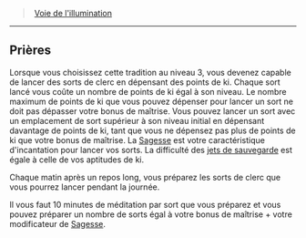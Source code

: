 ﻿---
!GenericItem
Name: Prières
Id: monk_enlightenment_hd.md#prières
ParentLink: monk_enlightenment_hd.md#voie-de-lillumination
ParentName: Voie de l'illumination
NameLevel: 2
Attributes:
  Name: Prières
  Markdown: >+
    ## <!--Name-->Prières<!--/Name-->


    Lorsque vous choisissez cette tradition au niveau 3, vous devenez capable de lancer des sorts de clerc en dépensant des points de ki. Chaque sort lancé vous coûte un nombre de points de ki égal à son niveau. Le nombre maximum de points de ki que vous pouvez dépenser pour lancer un sort ne doit pas dépasser votre bonus de maîtrise. Vous pouvez lancer un sort avec un emplacement de sort supérieur à son niveau initial en dépensant davantage de points de ki, tant que vous ne dépensez pas plus de points de ki que votre bonus de maîtrise. La [Sagesse](hd_abilities_wisdom.md) est votre caractéristique d'incantation pour lancer vos sorts. La difficulté des [jets de sauvegarde](hd_abilities_jets_de_sauvegarde.md) est égale à celle de vos aptitudes de ki.


    Chaque matin après un repos long, vous préparez les sorts de clerc que vous pourrez lancer pendant la journée.


    Il vous faut 10 minutes de méditation par sort que vous préparez et vous pouvez préparer un nombre de sorts égal à votre bonus de maîtrise + votre modificateur de [Sagesse](hd_abilities_wisdom.md).

AttributesDictionary: >+
  Name: Prières

  Markdown: >+

    ## <!--Name-->Prières<!--/Name-->





    Lorsque vous choisissez cette tradition au niveau 3, vous devenez capable de lancer des sorts de clerc en dépensant des points de ki. Chaque sort lancé vous coûte un nombre de points de ki égal à son niveau. Le nombre maximum de points de ki que vous pouvez dépenser pour lancer un sort ne doit pas dépasser votre bonus de maîtrise. Vous pouvez lancer un sort avec un emplacement de sort supérieur à son niveau initial en dépensant davantage de points de ki, tant que vous ne dépensez pas plus de points de ki que votre bonus de maîtrise. La [Sagesse](hd_abilities_wisdom.md) est votre caractéristique d'incantation pour lancer vos sorts. La difficulté des [jets de sauvegarde](hd_abilities_jets_de_sauvegarde.md) est égale à celle de vos aptitudes de ki.





    Chaque matin après un repos long, vous préparez les sorts de clerc que vous pourrez lancer pendant la journée.





    Il vous faut 10 minutes de méditation par sort que vous préparez et vous pouvez préparer un nombre de sorts égal à votre bonus de maîtrise + votre modificateur de [Sagesse](hd_abilities_wisdom.md).



---
> [Voie de l'illumination](hd_monk_enlightenment.md)

---

## Prières

Lorsque vous choisissez cette tradition au niveau 3, vous devenez capable de lancer des sorts de clerc en dépensant des points de ki. Chaque sort lancé vous coûte un nombre de points de ki égal à son niveau. Le nombre maximum de points de ki que vous pouvez dépenser pour lancer un sort ne doit pas dépasser votre bonus de maîtrise. Vous pouvez lancer un sort avec un emplacement de sort supérieur à son niveau initial en dépensant davantage de points de ki, tant que vous ne dépensez pas plus de points de ki que votre bonus de maîtrise. La [Sagesse](hd_abilities_wisdom.md) est votre caractéristique d'incantation pour lancer vos sorts. La difficulté des [jets de sauvegarde](hd_abilities_jets_de_sauvegarde.md) est égale à celle de vos aptitudes de ki.

Chaque matin après un repos long, vous préparez les sorts de clerc que vous pourrez lancer pendant la journée.

Il vous faut 10 minutes de méditation par sort que vous préparez et vous pouvez préparer un nombre de sorts égal à votre bonus de maîtrise + votre modificateur de [Sagesse](hd_abilities_wisdom.md).

